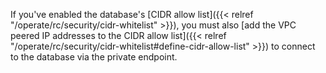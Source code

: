 If you've enabled the database's [CIDR allow list]({{< relref "/operate/rc/security/cidr-whitelist" >}}), you must also [add the VPC peered IP addresses to the CIDR allow list]({{< relref "/operate/rc/security/cidr-whitelist#define-cidr-allow-list" >}}) to connect to the database via the private endpoint.